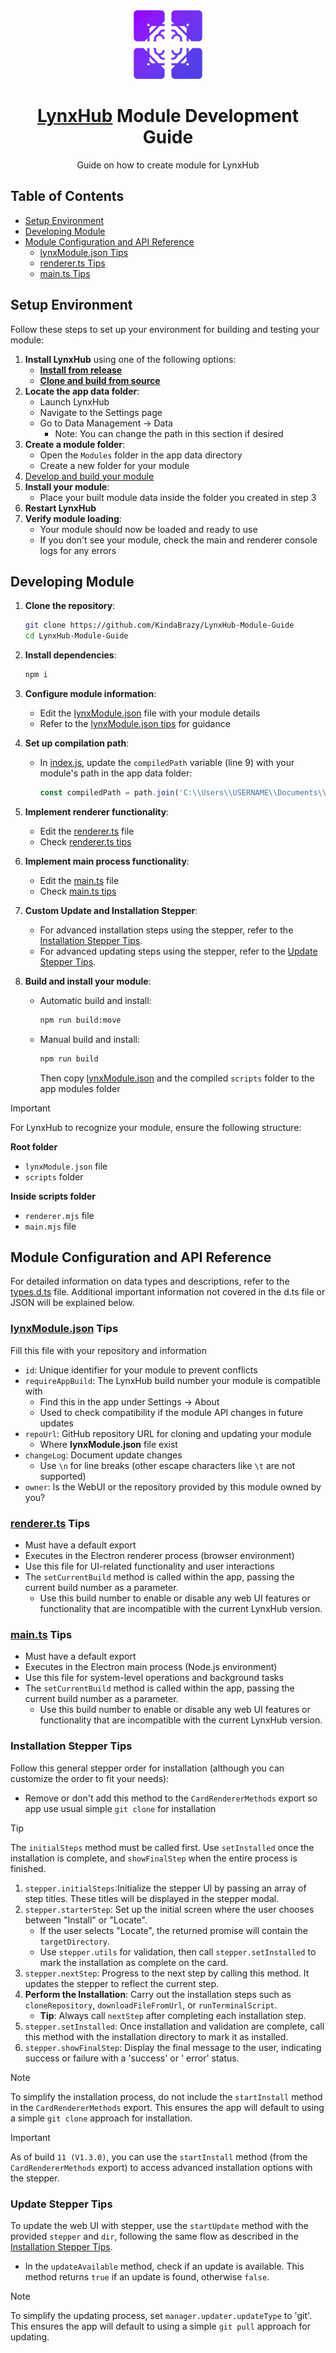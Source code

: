 <div align="center">

<img height="110" src="LynxHubIcon.png" alt="LynxHub Icon">

# [LynxHub](https://github.com/KindaBrazy/LynxHub) Module Development Guide

Guide on how to create module for LynxHub

</div>

## Table of Contents

- [Setup Environment](#setup-environment)
- [Developing Module](#developing-module)
- [Module Configuration and API Reference](#module-configuration-and-api-reference)
    - [lynxModule.json Tips](#lynxmodulejson-tips)
    - [renderer.ts Tips](#rendererts-tips)
    - [main.ts Tips](#maints-tips)

## Setup Environment

Follow these steps to set up your environment for building and testing your module:

1. **Install LynxHub** using one of the following options:
    - **[Install from release]()**
    - **[Clone and build from source]()**
2. **Locate the app data folder**:
    - Launch LynxHub
    - Navigate to the Settings page
    - Go to Data Management -> Data
        - Note: You can change the path in this section if desired
3. **Create a module folder**:
    - Open the `Modules` folder in the app data directory
    - Create a new folder for your module
4. [Develop and build your module](#developing-module)
5. **Install your module**:
    - Place your built module data inside the folder you created in step 3
6. **Restart LynxHub**
7. **Verify module loading**:
    - Your module should now be loaded and ready to use
    - If you don't see your module, check the main and renderer console logs for any errors

## Developing Module

1. **Clone the repository**:
   ```bash
   git clone https://github.com/KindaBrazy/LynxHub-Module-Guide
   cd LynxHub-Module-Guide
   ```

2. **Install dependencies**:
   ```bash
   npm i
   ```

3. **Configure module information**:
    - Edit the [lynxModule.json](./lynxModule.json) file with your module details
    - Refer to the [lynxModule.json tips](#lynxmodulejson-tips) for guidance

4. **Set up compilation path**:
    - In [index.js](./index.js), update the `compiledPath` variable (line 9) with your module's path in the app data
      folder:
      ```javascript
      const compiledPath = path.join('C:\\Users\\USERNAME\\Documents\\LynxHub\\Modules\\YourModuleName');
      ```

5. **Implement renderer functionality**:
    - Edit the [renderer.ts](./src/renderer.ts) file
    - Check [renderer.ts tips](#rendererts-tips)

6. **Implement main process functionality**:
    - Edit the [main.ts](./src/main.ts) file
    - Check [main.ts tips](#maints-tips)

7. **Custom Update and Installation Stepper**:
    - For advanced installation steps using the stepper, refer to
      the [Installation Stepper Tips](#installation-stepper-tips).
    - For advanced updating steps using the stepper, refer to the [Update Stepper Tips](#update-stepper-tips).

8. **Build and install your module**:
    - Automatic build and install:
      ```bash
      npm run build:move
      ```
    - Manual build and install:
      ```bash
      npm run build
      ```
      Then copy [lynxModule.json](./lynxModule.json) and the compiled `scripts` folder to the app modules
      folder

> [!IMPORTANT]
> For LynxHub to recognize your module, ensure the following structure:
>
> **Root folder**
> - `lynxModule.json` file
> - `scripts` folder
>
> **Inside scripts folder**
> - `renderer.mjs` file
> - `main.mjs` file

## Module Configuration and API Reference

For detailed information on data types and descriptions, refer to the [types.d.ts](./src/types.d.ts) file. Additional
important information not covered in the d.ts file or JSON will be explained below.

### [lynxModule.json](./lynxModule.json) Tips

Fill this file with your repository and information

- `id`: Unique identifier for your module to prevent conflicts
- `requireAppBuild`: The LynxHub build number your module is compatible with
    - Find this in the app under Settings -> About
    - Used to check compatibility if the module API changes in future updates
- `repoUrl`: GitHub repository URL for cloning and updating your module
    - Where **lynxModule.json** file exist
- `changeLog`: Document update changes
    - Use `\n` for line breaks (other escape characters like `\t` are not supported)
- `owner`: Is the WebUI or the repository provided by this module owned by you?

### [renderer.ts](./src/renderer.ts) Tips

- Must have a default export
- Executes in the Electron renderer process (browser environment)
- Use this file for UI-related functionality and user interactions
- The `setCurrentBuild` method is called within the app, passing the current build number as a parameter.
    - Use this build number to enable or disable any web UI features or functionality that are incompatible with the
      current LynxHub version.

### [main.ts](./src/main.ts) Tips

- Must have a default export
- Executes in the Electron main process (Node.js environment)
- Use this file for system-level operations and background tasks
- The `setCurrentBuild` method is called within the app, passing the current build number as a parameter.
    - Use this build number to enable or disable any web UI features or functionality that are incompatible with the
      current LynxHub version.

### Installation Stepper Tips

Follow this general stepper order for installation (although you can customize the order to fit your needs):

- Remove or don't add this method to the `CardRendererMethods` export so app use usual simple `git clone` for
  installation

> [!TIP]
> The `initialSteps` method must be called first. Use `setInstalled` once the installation is complete, and
`showFinalStep` when the entire process is finished.

1. `stepper.initialSteps`:Initialize the stepper UI by passing an array of step titles. These titles will be displayed
   in the stepper modal.
2. `stepper.starterStep`: Set up the initial screen where the user chooses between "Install" or "Locate".
    - If the user selects "Locate", the returned promise will contain the `targetDirectory`.
    - Use `stepper.utils` for validation, then call `stepper.setInstalled` to mark the installation as complete on the
      card.
3. `stepper.nextStep`: Progress to the next step by calling this method. It updates the stepper to reflect the current
   step.
4. **Perform the Installation**: Carry out the installation steps such as `cloneRepository`, `downloadFileFromUrl`, or
   `runTerminalScript`.
    - **Tip**: Always call `nextStep` after completing each installation step.
5. `stepper.setInstalled`: Once installation and validation are complete, call this method with the installation
   directory to mark it as installed.
6. `stepper.showFinalStep`: Display the final message to the user, indicating success or failure with a 'success' or '
   error' status.

> [!NOTE]
> To simplify the installation process, do not include the `startInstall` method in the `CardRendererMethods` export.
> This ensures the app will default to using a simple `git clone` approach for installation.

> [!IMPORTANT]
> As of build `11 (V1.3.0)`, you can use the `startInstall` method (from the `CardRendererMethods` export) to access
> advanced installation options with the stepper.

### Update Stepper Tips

To update the web UI with stepper, use the `startUpdate` method with the provided `stepper` and `dir`, following
the same flow as described in the [Installation Stepper Tips](#installation-stepper-tips).

- In the `updateAvailable` method, check if an update is available. This method returns `true` if an update is found,
  otherwise `false`.

> [!NOTE]
> To simplify the updating process, set `manager.updater.updateType` to 'git'. This ensures the app will default to
> using a simple `git pull` approach for updating.

